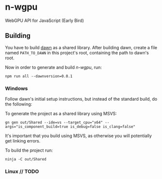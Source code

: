 # n-wgpu
WebGPU API for JavaScript (Early Bird)

## Building

You have to build [dawn](https://dawn.googlesource.com/dawn) as a shared library.
After building dawn, create a file named `PATH_TO_DAWN` in this project's root, containing the path to dawn's root.

Now in order to generate and build *n-wgpu*, run:
````
npm run all --dawnversion=0.0.1
````

### Windows

Follow dawn's initial setup instructions, but instead of the standard build, do the following:

To generate the project as a shared library using MSVS:
````
gn gen out/Shared --ide=vs --target_cpu="x64" --args="is_component_build=true is_debug=false is_clang=false"
````
It's important that you build using MSVS, as otherwise you will potentially get linking errors.

To build the project run:
````
ninja -C out/Shared
````

### Linux // TODO
